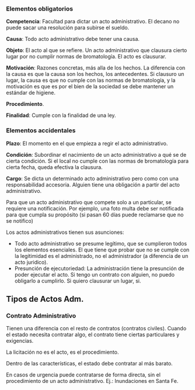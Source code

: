 ### Elementos obligatorios

**Competencia**: Facultad para dictar un acto administrativo. El decano no puede sacar una resolución para subirse el sueldo.

**Causa**: Todo acto administrativo debe tener una causa. 

**Objeto**: El acto al que se refiere. Un acto administrativo que clausura cierto lugar por no cumplir normas de bromatología. El acto es clausurar.

**Motivación**: Razones concretas, más alla de los hechos. La diferencia con la causa es que la causa son los hechos, los antecedentes. Si clausuro un lugar, la causa es que no cumple con las normas de bromatología, y la motivación es que es por el bien de la sociedad se debe mantener un estándar de higiene.

**Procedimiento**.

**Finalidad**: Cumple con la finalidad de una ley.

### Elementos accidentales

**Plazo**: El momento en el que empieza a regir el acto administrativo.

**Condición**: Subordinar el nacimiento de un acto administrativo a qué se de cierta condición. Si el local no cumple con las normas de bromatología para cierta fecha, queda efectiva la clausura.

**Cargo**: Se dicta un determinado acto administrativo pero como con una responsabilidad accesoria. Alguien tiene una obligación a partir del acto administrativo.

Para que un acto administrativo que compete solo a un particular, se requiere una notificación. Por ejemplo, una foto multa debe ser notificada para que cumpla su propósito (si pasan 60 días puede reclamarse que no se notifico)

Los actos administrativos tienen sus asunciones:
+ Todo acto administrativo se presume legítimo, que se cumplieron todos los elementos esenciales. El que tiene que probar que no se cumple con la legitimidad es el administrado, no el administrador (a diferencia de un acto juridico).
+ Presunción de ejecutoriedad: La administración tiene la presunción de poder ejecutar el acto. Si tengo un contrato con alguien, no puedo obligarlo a cumplirlo. Si quiero clausurar un lugar, si.
## Tipos de Actos Adm.
### Contrato Administrativo
Tienen una diferencia con el resto de contratos (contratos civiles). Cuando el estado necesita contratar algo, el contrato tiene ciertas particulares y exigencias.

La licitación no es el acto, es el procedimiento.

Dentro de las características, el estado debe contratar al más barato.

En casos de urgencia puede contratarse de forma directa, sin el procedimiento de un acto administrativo. Ej.: Inundaciones en Santa Fe.